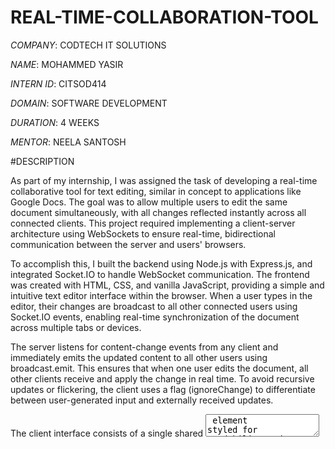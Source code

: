 # REAL-TIME-COLLABORATION-TOOL

*COMPANY*: CODTECH IT SOLUTIONS

*NAME*: MOHAMMED YASIR

*INTERN ID*: CITSOD414

*DOMAIN*: SOFTWARE DEVELOPMENT

*DURATION*: 4 WEEKS

*MENTOR*: NEELA SANTOSH

#DESCRIPTION

As part of my internship, I was assigned the task of developing a real-time collaborative tool for text editing, similar in concept to applications like Google Docs. The goal was to allow multiple users to edit the same document simultaneously, with all changes reflected instantly across all connected clients. This project required implementing a client-server architecture using WebSockets to ensure real-time, bidirectional communication between the server and users' browsers.

To accomplish this, I built the backend using Node.js with Express.js, and integrated Socket.IO to handle WebSocket communication. The frontend was created with HTML, CSS, and vanilla JavaScript, providing a simple and intuitive text editor interface within the browser. When a user types in the editor, their changes are broadcast to all other connected users using Socket.IO events, enabling real-time synchronization of the document across multiple tabs or devices.

The server listens for content-change events from any client and immediately emits the updated content to all other users using broadcast.emit. This ensures that when one user edits the document, all other clients receive and apply the change in real time. To avoid recursive updates or flickering, the client uses a flag (ignoreChange) to differentiate between user-generated input and externally received updates.

The client interface consists of a single shared <textarea> element styled for readability and responsiveness. It is embedded in a clean, minimal interface with a heading that clearly labels the application as a real-time collaborative editor. The setup also includes a basic server configuration that serves static files and listens on a specified port (port 3000).

This tool is ideal for live note-taking, collaborative writing, or educational platforms where synchronous editing is required. While the current implementation uses a shared document model, the architecture can be extended to support multiple rooms or sessions by assigning room IDs or unique session tokens.

During this project, I gained hands-on experience working with real-time web technologies, especially how WebSocket communication differs from traditional HTTP requests. I also improved my understanding of event-driven programming, frontend-backend interaction, and how to manage shared state across multiple clients in real-time scenarios. This project provided a practical foundation for building collaborative web applications and deepened my knowledge of building scalable and interactive systems.

The final deliverable included all source code, a working demo, and documentation on how to set up and test the application locally. It can be further enhanced by adding features like user presence tracking, chat integration, cursor sharing, access control, or even integrating a rich-text editor like CodeMirror or Quill.js for better code editing and formatting support. Overall, this task showcased my ability to design and implement a functional, multi-user collaborative tool using WebSocket-based communication.

